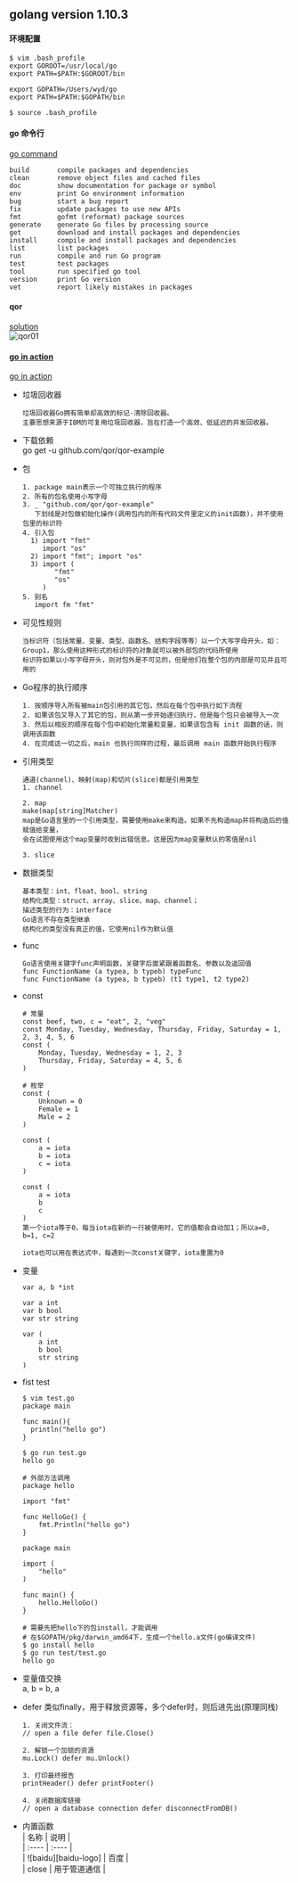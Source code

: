 ## golang version 1.10.3
#### 环境配置
```sbtshell
$ vim .bash_profile
export GOROOT=/usr/local/go
export PATH=$PATH:$GOROOT/bin

export GOPATH=/Users/wyd/go
export PATH=$PATH:$GOPATH/bin

$ source .bash_profile
```

#### go 命令行  
[go command](http://wiki.jikexueyuan.com/project/go-command-tutorial/0.0.html)
```text
build       compile packages and dependencies
clean       remove object files and cached files
doc         show documentation for package or symbol
env         print Go environment information
bug         start a bug report
fix         update packages to use new APIs
fmt         gofmt (reformat) package sources
generate    generate Go files by processing source
get         download and install packages and dependencies
install     compile and install packages and dependencies
list        list packages
run         compile and run Go program
test        test packages
tool        run specified go tool
version     print Go version
vet         report likely mistakes in packages
``` 

#### qor
[solution](https://github.com/qor/qor-example/issues/155)  
![qor01](https://github.com/Dongzai1005/learning/blob/master/notes/src/main/java/wang/xiaoluobo/images/qor01.png)

#### [go in action](https://www.kancloud.cn/kancloud/the-way-to-go/72432)  
[go in action](https://github.com/Unknwon/the-way-to-go_ZH_CN)
- 垃圾回收器
    ```text
    垃圾回收器Go拥有简单却高效的标记-清除回收器。
    主要思想来源于IBM的可复用垃圾回收器，旨在打造一个高效、低延迟的并发回收器。
    ```
    
- 下载依赖  
    go get -u github.com/qor/qor-example  

- 包  
    ```text
    1. package main表示一个可独立执行的程序
    2. 所有的包名使用小写字母
    3. _ "github.com/qor/qor-example"  
       下划线是对包做初始化操作(调用包内的所有代码文件里定义的init函数)，并不使用包里的标识符
    4. 引入包
      1) import "fmt"
         import "os"
      2) import "fmt"; import "os"
      3) import (
            "fmt"
            "os"
         )
    5. 别名
       import fm "fmt"   
    ```

- 可见性规则
    ```text
    当标识符（包括常量、变量、类型、函数名、结构字段等等）以一个大写字母开头，如：Group1，那么使用这种形式的标识符的对象就可以被外部包的代码所使用  
    标识符如果以小写字母开头，则对包外是不可见的，但是他们在整个包的内部是可见并且可用的
    ```

- Go程序的执行顺序
    ```text
    1. 按顺序导入所有被main包引用的其它包，然后在每个包中执行如下流程
    2. 如果该包又导入了其它的包，则从第一步开始递归执行，但是每个包只会被导入一次
    3. 然后以相反的顺序在每个包中初始化常量和变量，如果该包含有 init 函数的话，则调用该函数
    4. 在完成这一切之后，main 也执行同样的过程，最后调用 main 函数开始执行程序
    ```

- 引用类型  
    ```text
    通道(channel)、映射(map)和切片(slice)都是引用类型
    1. channel
    
    2. map
    make(map[string]Matcher)
    map是Go语言里的一个引用类型，需要使用make来构造。如果不先构造map并将构造后的值赋值给变量，
    会在试图使用这个map变量时收到出错信息。这是因为map变量默认的零值是nil
    
    3. slice
  
    ```
- 数据类型
    ```text
    基本类型：int、float、bool、string
    结构化类型：struct、array、slice、map、channel；
    描述类型的行为：interface
    Go语言不存在类型继承
    结构化的类型没有真正的值，它使用nil作为默认值
    ```
    
- func  
    ```text
    Go语言使用关键字func声明函数，关键字后面紧跟着函数名、参数以及返回值
    func FunctionName (a typea, b typeb) typeFunc
    func FunctionName (a typea, b typeb) (t1 type1, t2 type2)
    ```

- const
    ```text
    # 常量
    const beef, two, c = "eat", 2, "veg"
    const Monday, Tuesday, Wednesday, Thursday, Friday, Saturday = 1, 2, 3, 4, 5, 6
    const (
        Monday, Tuesday, Wednesday = 1, 2, 3
        Thursday, Friday, Saturday = 4, 5, 6
    )

    # 枚举
    const (
        Unknown = 0
        Female = 1
        Male = 2
    )

    const (
        a = iota
        b = iota
        c = iota
    )

    const (
        a = iota
        b
        c
    )
    第一个iota等于0，每当iota在新的一行被使用时，它的值都会自动加1；所以a=0, b=1, c=2

    iota也可以用在表达式中，每遇到一次const关键字，iota重置为0
    ```
    
- 变量
    ```text
    var a, b *int

    var a int
    var b bool
    var str string
  
    var (
        a int
        b bool
        str string
    )
    ```
    
- fist test
    ```sbtshell
    $ vim test.go
    package main
    
    func main(){
      println("hello go")
    }
    
    $ go run test.go
    hello go

    # 外部方法调用
    package hello
    
    import "fmt"
    
    func HelloGo() {
    	fmt.Println("hello go")
    }

    package main
    
    import (
    	"hello"
    )
    
    func main() {
    	hello.HelloGo()
    }

    # 需要先把hello下的包install，才能调用
    # 在$GOPATH/pkg/darwin_amd64下，生成一个hello.a文件(go编译文件)
    $ go install hello
    $ go run test/test.go
    hello go
    ```

- 变量值交换  
    a, b = b, a

- defer
    类似finally，用于释放资源等，多个defer时，则后进先出(原理同栈)
    ```text
    1. 关闭文件流：
    // open a file defer file.Close()
    
    2. 解锁一个加锁的资源
    mu.Lock() defer mu.Unlock()
    
    3. 打印最终报告
    printHeader() defer printFooter()
    
    4. 关闭数据库链接
    // open a database connection defer disconnectFromDB()
    ```
    
- 内置函数  
    | 名称 | 说明 |  
    | :---- | :---- |  
    | ![baidu][baidu-logo] | 百度 |  
    | close | 用于管道通信 |








